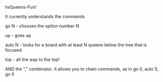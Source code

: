 hsQueens-Fun!


It currently understands the commands

go N   -  chooses the option number N

up     -  goes up

auto N -  looks for a board with at least N queens below the tree
	  that is focused.

top   - all the way to the top!

AND the "," combinator. It allows you to chain commands, as in
go 0, auto 5, go 0

